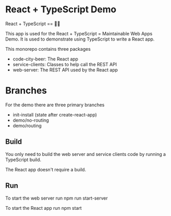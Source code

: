 # React + TypeScript Demo

React + TypeScript == 🌈🦄

This app is used for the React + TypeScript = Maintainable Web Apps Demo.
It is used to demonstrate using TypeScript to write a React app.

This monorepo contains three packages
- code-city-beer: The React app
- service-clients: Classes to help call the REST API
- web-server: The REST API used by the React app

# Branches

For the demo there are three primary branches

- init-install (state after create-react-app)
- demo/no-routing
- demo/routing

## Build
You only need to build the web server and service clients code by running a TypeScript build.

The React app doesn't require a build.

## Run

To start the web server run
    npm run start-server

To start the React app run
    npm start
